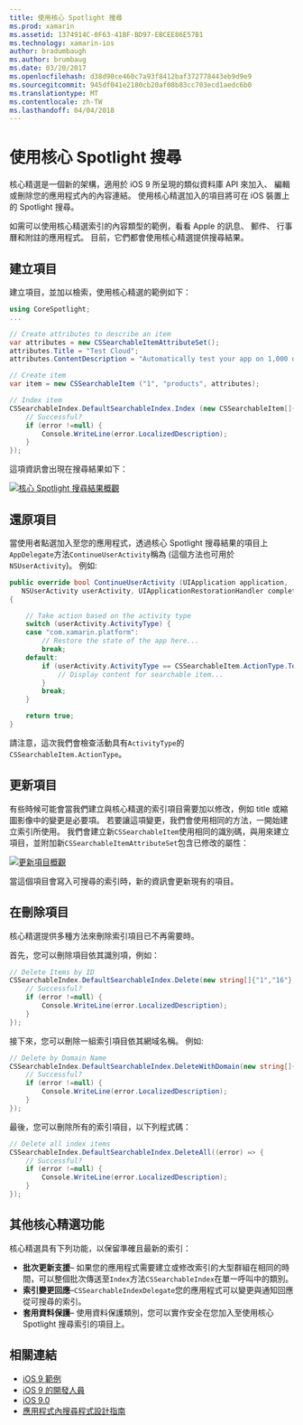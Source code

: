 ```yaml
---
title: 使用核心 Spotlight 搜尋
ms.prod: xamarin
ms.assetid: 1374914C-0F63-41BF-BD97-EBCEE86E57B1
ms.technology: xamarin-ios
author: bradumbaugh
ms.author: brumbaug
ms.date: 03/20/2017
ms.openlocfilehash: d38d90ce460c7a93f8412baf372778443eb9d9e9
ms.sourcegitcommit: 945df041e2180cb20af08b83cc703ecd1aedc6b0
ms.translationtype: MT
ms.contentlocale: zh-TW
ms.lasthandoff: 04/04/2018
---
```

# <a name="search-with-core-spotlight"></a>使用核心 Spotlight 搜尋

核心精選是一個新的架構，適用於 iOS 9 所呈現的類似資料庫 API 來加入、 編輯或刪除您的應用程式內的內容連結。 使用核心精選加入的項目將可在 iOS 裝置上的 Spotlight 搜尋。

如需可以使用核心精選索引的內容類型的範例，看看 Apple 的訊息、 郵件、 行事曆和附註的應用程式。 目前，它們都會使用核心精選提供搜尋結果。

## <a name="creating-an-item"></a>建立項目

建立項目，並加以檢索，使用核心精選的範例如下：

```csharp
using CoreSpotlight;
...

// Create attributes to describe an item
var attributes = new CSSearchableItemAttributeSet();
attributes.Title = "Test Cloud";
attributes.ContentDescription = "Automatically test your app on 1,000 devices in the cloud.";

// Create item
var item = new CSSearchableItem ("1", "products", attributes);

// Index item
CSSearchableIndex.DefaultSearchableIndex.Index (new CSSearchableItem[]{ item }, (error) => {
    // Successful?
    if (error !=null) {
        Console.WriteLine(error.LocalizedDescription);
    }
});
```

這項資訊會出現在搜尋結果如下：

[![](corespotlight-images/corespotlight01.png "核心 Spotlight 搜尋結果概觀")](corespotlight-images/corespotlight01.png#lightbox)

## <a name="restoring-an-item"></a>還原項目

當使用者點選加入至您的應用程式，透過核心 Spotlight 搜尋結果的項目上`AppDelegate`方法`ContinueUserActivity`稱為 (這個方法也可用於`NSUserActivity`)。 例如: 

```csharp
public override bool ContinueUserActivity (UIApplication application,
   NSUserActivity userActivity, UIApplicationRestorationHandler completionHandler)
{

    // Take action based on the activity type
    switch (userActivity.ActivityType) {
    case "com.xamarin.platform":
        // Restore the state of the app here...
        break;
    default:
        if (userActivity.ActivityType == CSSearchableItem.ActionType.ToString ()) {
            // Display content for searchable item...
        }
        break;
    }

    return true;
}
```

請注意，這次我們會檢查活動具有`ActivityType`的`CSSearchableItem.ActionType`。

## <a name="updating-an-item"></a>更新項目

有些時候可能會當我們建立與核心精選的索引項目需要加以修改，例如 title 或縮圖影像中的變更是必要項。 若要讓這項變更，我們會使用相同的方法，一開始建立索引所使用。
我們會建立新`CSSearchableItem`使用相同的識別碼，與用來建立項目，並附加新`CSSearchableItemAttributeSet`包含已修改的屬性：

[![](corespotlight-images/corespotlight02.png "更新項目概觀")](corespotlight-images/corespotlight02.png#lightbox)

當這個項目會寫入可搜尋的索引時，新的資訊會更新現有的項目。

## <a name="deleting-an-item"></a>在刪除項目

核心精選提供多種方法來刪除索引項目已不再需要時。

首先，您可以刪除項目依其識別項，例如：

```csharp
// Delete Items by ID
CSSearchableIndex.DefaultSearchableIndex.Delete(new string[]{"1","16"},(error) => {
    // Successful?
    if (error !=null) {
        Console.WriteLine(error.LocalizedDescription);
    }
});
```

接下來，您可以刪除一組索引項目依其網域名稱。 例如: 

```csharp
// Delete by Domain Name
CSSearchableIndex.DefaultSearchableIndex.DeleteWithDomain(new string[]{"domain-name"},(error) => {
    // Successful?
    if (error !=null) {
        Console.WriteLine(error.LocalizedDescription);
    }
});
```

最後，您可以刪除所有的索引項目，以下列程式碼：

```csharp
// Delete all index items
CSSearchableIndex.DefaultSearchableIndex.DeleteAll((error) => {
    // Successful?
    if (error !=null) {
        Console.WriteLine(error.LocalizedDescription);
    }
});
```
## <a name="additional-core-spotlight-features"></a>其他核心精選功能

核心精選具有下列功能，以保留準確且最新的索引：

- **批次更新支援**– 如果您的應用程式需要建立或修改索引的大型群組在相同的時間，可以整個批次傳送至`Index`方法`CSSearchableIndex`在單一呼叫中的類別。
- **索引變更回應**–`CSSearchableIndexDelegate`您的應用程式可以變更與通知回應從可搜尋的索引。
- **套用資料保護**– 使用資料保護類別，您可以實作安全在您加入至使用核心 Spotlight 搜尋索引的項目上。



## <a name="related-links"></a>相關連結

- [iOS 9 範例](https://developer.xamarin.com/samples/ios/iOS9/)
- [iOS 9 的開發人員](https://developer.apple.com/ios/pre-release/)
- [iOS 9.0](https://developer.apple.com/library/prerelease/ios/releasenotes/General/WhatsNewIniOS/Articles/iOS9.html)
- [應用程式內搜尋程式設計指南](https://developer.apple.com/library/prerelease/ios/documentation/General/Conceptual/AppSearch/index.html#//apple_ref/doc/uid/TP40016308)
